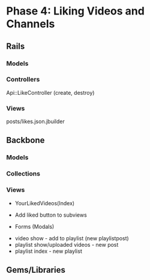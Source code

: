 # Phase 4: Liking Videos and Channels

## Rails
### Models

### Controllers
Api::LikeController (create, destroy)


### Views
posts/likes.json.jbuilder


## Backbone
### Models

### Collections

### Views
* YourLikedVideos(Index)
* Add liked button to subviews

* Forms (Modals)
- video show - add to playlist (new playlistpost)
- playlist show/uploaded videos - new post
- playlist index - new playlist

## Gems/Libraries
